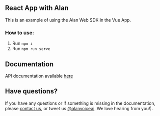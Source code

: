 ## React App with Alan

This is an example of using the Alan Web SDK in the Vue App.

### How to use:

1. Run `npm i`
2. Run `npm run serve`

## Documentation
  
API documentation available [here](https://alan.app/docs/integrations/vue)

## Have questions?

If you have any questions or if something is missing in the documentation, please [contact us](mailto:support@alan.app), or tweet us [@alanvoiceai](https://twitter.com/alanvoiceai). We love hearing from you!).


